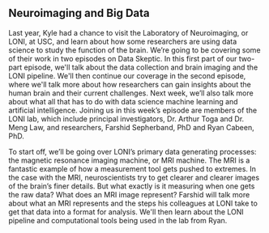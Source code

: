 ## Neuroimaging and Big Data

Last year, Kyle had a chance to visit the Laboratory of Neuroimaging, or LONI, at USC, and learn about how some researchers are using data science to study the function of the brain. We’re going to be covering some of their work in two episodes on Data Skeptic. In this first part of our two-part episode, we'll talk about the data collection and brain imaging and the LONI pipeline. We'll then continue our coverage in the second episode, where we'll talk more about how researchers can gain insights about the human brain and their current challenges. Next week, we’ll also talk more about what all that has to do with data science machine learning and artificial intelligence. Joining us in this week’s episode are members of the LONI lab, which include principal investigators, Dr. Arthur Toga and Dr. Meng Law, and researchers, Farshid Sepherband, PhD and Ryan Cabeen, PhD.

To start off, we’ll be going over LONI’s primary data generating processes: the magnetic resonance imaging machine, or MRI machine. The MRI is a fantastic example of how a measurement tool gets pushed to extremes. In the case with the MRI, neuroscientists try to get clearer and clearer images of the brain’s finer details. But what exactly is it measuring when one gets the raw data? What does an MRI image represent?  Farshid will talk more about what an MRI represents and the steps his colleagues at LONI take to get that data into a format for analysis. We'll then learn about the LONI pipeline and computational tools being used in the lab from Ryan. 

